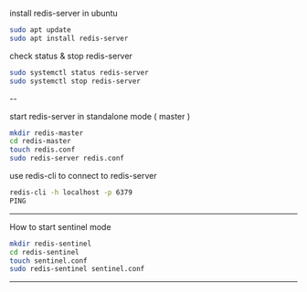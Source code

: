 
install redis-server in ubuntu

```bash
sudo apt update
sudo apt install redis-server
```
check status & stop redis-server

```bash
sudo systemctl status redis-server
sudo systemctl stop redis-server
```

--

start redis-server in standalone mode ( master )

```bash
mkdir redis-master
cd redis-master
touch redis.conf
sudo redis-server redis.conf
```

use redis-cli to connect to redis-server

```bash
redis-cli -h localhost -p 6379
PING
```



-----------------------------
How to start sentinel mode

```bash
mkdir redis-sentinel
cd redis-sentinel
touch sentinel.conf
sudo redis-sentinel sentinel.conf
```
-----------------------------